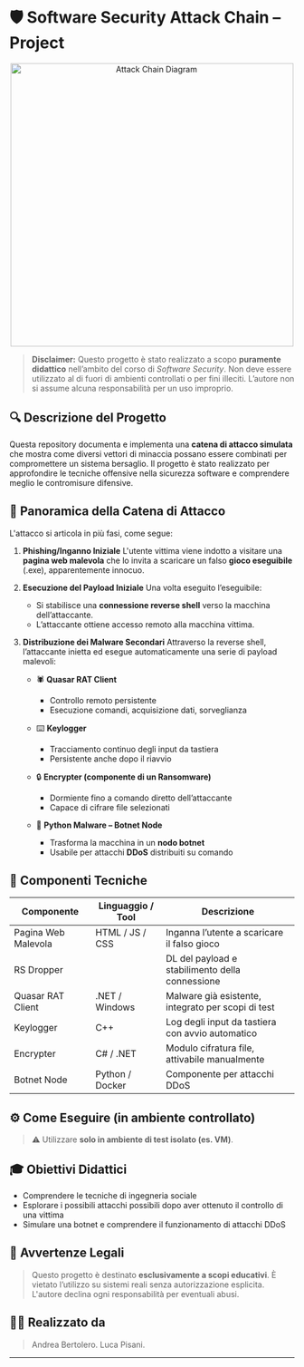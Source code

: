 # 🛡️ Software Security Attack Chain – Project

<p align="center">
  <img src="assets/attack-chain.png" alt="Attack Chain Diagram" width="500"/>
</p>

> **Disclaimer:** Questo progetto è stato realizzato a scopo **puramente didattico** nell’ambito del corso di *Software Security*. Non deve essere utilizzato al di fuori di ambienti controllati o per fini illeciti. L’autore non si assume alcuna responsabilità per un uso improprio.

## 🔍 Descrizione del Progetto

Questa repository documenta e implementa una **catena di attacco simulata** che mostra come diversi vettori di minaccia possano essere combinati per compromettere un sistema bersaglio. Il progetto è stato realizzato per approfondire le tecniche offensive nella sicurezza software e comprendere meglio le contromisure difensive.

## 🧪 Panoramica della Catena di Attacco

L'attacco si articola in più fasi, come segue:

1. **Phishing/Inganno Iniziale**
   L'utente vittima viene indotto a visitare una **pagina web malevola** che lo invita a scaricare un falso **gioco eseguibile** (.exe), apparentemente innocuo.

2. **Esecuzione del Payload Iniziale**
   Una volta eseguito l’eseguibile:

   * Si stabilisce una **connessione reverse shell** verso la macchina dell’attaccante.
   * L’attaccante ottiene accesso remoto alla macchina vittima.

3. **Distribuzione dei Malware Secondari**
   Attraverso la reverse shell, l’attaccante inietta ed esegue automaticamente una serie di payload malevoli:

   * 🕷️ **Quasar RAT Client**

     * Controllo remoto persistente
     * Esecuzione comandi, acquisizione dati, sorveglianza
   * ⌨️ **Keylogger**

     * Tracciamento continuo degli input da tastiera
     * Persistente anche dopo il riavvio
   * 🔒 **Encrypter (componente di un Ransomware)**

     * Dormiente fino a comando diretto dell’attaccante
     * Capace di cifrare file selezionati
   * 🐍 **Python Malware – Botnet Node**

     * Trasforma la macchina in un **nodo botnet**
     * Usabile per attacchi **DDoS** distribuiti su comando

## 🧩 Componenti Tecniche

| Componente          | Linguaggio / Tool     | Descrizione                                        |
| ------------------- | --------------------- | -------------------------------------------------- |
| Pagina Web Malevola | HTML / JS / CSS       | Inganna l’utente a scaricare il falso gioco        |
| RS Dropper          |                       | DL del payload e stabilimento della connessione    |
| Quasar RAT Client   | .NET / Windows        | Malware già esistente, integrato per scopi di test |
| Keylogger           | C++                   | Log degli input da tastiera con avvio automatico   |
| Encrypter           | C# / .NET             | Modulo cifratura file, attivabile manualmente      |
| Botnet Node         | Python / Docker       | Componente per attacchi DDoS                       |

## ⚙️ Come Eseguire (in ambiente controllato)

> ⚠️ Utilizzare **solo in ambiente di test isolato (es. VM)**.

## 🎓 Obiettivi Didattici

* Comprendere le tecniche di ingegneria sociale
* Esplorare i possibili attacchi possibili dopo aver ottenuto il controllo di una vittima
* Simulare una botnet e comprendere il funzionamento di attacchi DDoS

## 🚨 Avvertenze Legali

> Questo progetto è destinato **esclusivamente a scopi educativi**.
> È vietato l’utilizzo su sistemi reali senza autorizzazione esplicita.
> L'autore declina ogni responsabilità per eventuali abusi.


## 🤙🏻 Realizzato da

> Andrea Bertolero.
> Luca Pisani.

---

